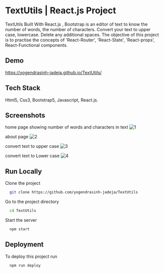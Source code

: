 
# TextUtils | React.js Project

TextUtils Built With React.js , Bootstrap is an editor of text to know the number of words, the number of characters. Convert your text to upper case, lowercase. Delete any additional spaces. The objective of this project is to practise the concepts of 'React-Router', 'React-State', 'React-props', React-Functional components.


## Demo


https://yogendrasinh-jadeja.github.io/TextUtils/
## Tech Stack

Html5, Css3, Bootstrap5, Javascript, React.js.



## Screenshots

home page showing number of words and characters in text
![1](https://user-images.githubusercontent.com/121381292/211283618-3a8bf446-e6da-4622-8363-90b38ab51c0e.png)

about page
![2](https://user-images.githubusercontent.com/121381292/211283646-ed24f857-3eff-430a-b5b4-418d53e2f4bc.png)

convert text to upper case
![3](https://user-images.githubusercontent.com/121381292/211283675-045e9dda-3b3b-4051-8032-0522fa322abb.png)

convert text to Lower case
![4](https://user-images.githubusercontent.com/121381292/211283693-3098793f-b30d-497d-86ed-32eb43552b69.png)



## Run Locally

Clone the project

```bash
  git clone https://github.com/yogendrasinh-jadeja/TextUtils
```

Go to the project directory

```bash
  cd TextUtils
```


Start the server

```bash
  npm start
```


## Deployment

To deploy this project run

```bash
  npm run deploy
```

